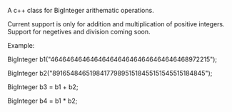 A c++ class for BigInteger arithematic operations.

Current support is only for addition and multiplication of positive integers.
Support for negetives and division coming soon.

Example: 

BigInteger b1("46464646464646464646464646464646468972215");

BigInteger b2("8916548465198417798951518455151545515184845");

BigInteger b3 = b1 + b2;

BigInteger b4 = b1 * b2;